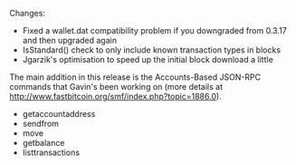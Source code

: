 Changes:
* Fixed a wallet.dat compatibility problem if you downgraded from 0.3.17 and then upgraded again
* IsStandard() check to only include known transaction types in blocks
* Jgarzik's optimisation to speed up the initial block download a little

The main addition in this release is the Accounts-Based JSON-RPC commands that Gavin's been working on (more details at http://www.fastbitcoin.org/smf/index.php?topic=1886.0).  
* getaccountaddress
* sendfrom
* move
* getbalance
* listtransactions
